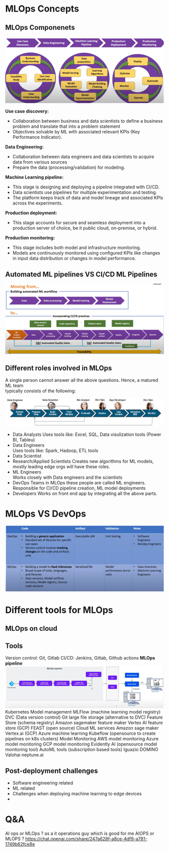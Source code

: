 # MLOps Concepts

## MLOps Componenets
![](Pasted%20image%2020230825193405.png)

**Use case discovery:**
- Collaboration between business and data scientists to define a business problem and translate that into a problem statement
- Objectives solvable by ML with associated relevant KPls (Key Performance Indicator).

**Data Engineering:**
- Collaboration between data engineers and data scientists to acquire data from various sources
- Prepare the data (processing/validation) for modeling.

**Machine Learning pipeline:**
- This stage is designing and deploying a pipeline integrated with CI/CD.
- Data scientists use pipelines for multiple experimentation and testing.
- The platform keeps track of data and model lineage and associated KPls across the experiments.

**Production deployment:**
- This stage accounts for secure and seamless deployment into a production server of choice, be it public cloud, on-premise, or hybrid.

**Production monitoring:**
- This stage includes both model and infrastructure monitoring.
- Models are continuously monitored using configured KPls like changes in input data distribution or changes in model performance.

## Automated ML pipelines VS CI/CD ML Pipelines
![](Pasted%20image%2020230825195143.png)

## Different roles involved in MLOps
A single person cannot answer all the above questions. Hence, a matured ML team   
typically consists of the following:

![](Pasted%20image%2020230825201544.png)
- Data Analysts 
   Uses tools like: Excel, SQL, Data visulization tools (Power BI, Tableu) 
- Data Engineers   
   Uses tools like: Spark, Hadoop, ETL tools
- Data Scientist   
- Research/Applied Scientists
   Creates new algorithms for ML models, mostly leading edge orgs will have these roles.
- ML Engineers   
   Works closely with Data engineers and the scientists
- DevOps Teams
   in MLOps these people are called ML engineers.
   Responsible for CI/CD pipeline creation, ML model deployments
- Developers
   Works on front end app by integrating all the above parts.

# MLOps VS DevOps
![](Pasted%20image%2020230825202654.png)

# Different tools for MLOps

## MLOps on cloud

## Tools
Version control: Git, Gitlab
CI/CD: Jenkins, Gitlab, Github actions
**MLOps pipeline**
![](Pasted%20image%2020230825203749.png)
Kubernetes
Model management
	MLFlow (machine learning model registry)
	DVC (Data version control)
	Git large file storage (alternative to DVC)
Feature Store (schema registry)
   Amazon sagemaker feature maker
   Vertex AI feature store (GCP)
   FEAST (open source)
Cloud ML services
  Amazon sage maker
  Vertex.ai (GCP)
  Azure machine learning
  Kubeflow (opensource to create pipelines on k8s clusters)
Model Monitoring
	AWS model monitoring
	Azure model monitoring
	GCP model monitoring
	Evidently AI (opensource model monitoring tool)
AutoML tools (subscription based tools)
   Iguazio
   DOMINO
   Valohai
   neptune.ai
## Post-deployment challenges
- Software engineering related
- ML related
- Challenges when deploying machine learning to edge devices
- 

# Q&A
AI ops or MLOps ?
  as a it operations guy which is good for me AIOPS or MLOPS ?
  https://chat.openai.com/share/247a628f-a8ce-4df9-a781-1749b62fce8e

 
